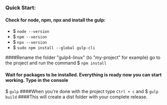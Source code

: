 
### Quick Start:
#### Check for node, npm, npx and install the gulp:
- $ ```node --version```
- $ ```npm --version```
- $ ```npx --version```
- $ ```sudo npm install --global gulp-cli```

####Rename the folder "gulp4-linux" (to "my-project" for example) go to the project and run the command
$ ```npm install```
#### Wait for packages to be installed. Everything is ready now you can start working. Type in the console
$ ```gulp```
####When you're done with the project type ```Ctrl + c``` and
$ ```gulp build```
####This will create a dist folder with your complete release.
